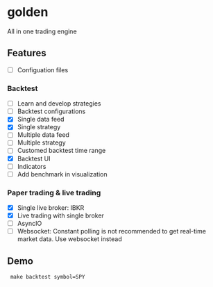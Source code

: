 # golden
All in one trading engine

## Features
- [ ] Configuation files

### Backtest
- [ ] Learn and develop strategies
- [ ] Backtest configurations
- [x] Single data feed
- [x] Single strategy
- [ ] Multiple data feed
- [ ] Multiple strategy
- [ ] Customed backtest time range
- [x] Backtest UI
- [ ] Indicators
- [ ] Add benchmark in visualization

### Paper trading & live trading
- [x] Single live broker: IBKR
- [x] Live trading with single broker
- [ ] AsyncIO
- [ ] Websocket: Constant polling is not recommended to get real-time market data. Use websocket instead

## Demo
```shell
 make backtest symbol=SPY
```
